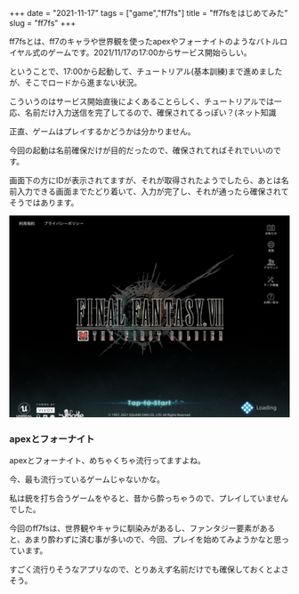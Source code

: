 +++
date = "2021-11-17"
tags = ["game","ff7fs"]
title = "ff7fsをはじめてみた"
slug = "ff7fs"
+++

ff7fsとは、ff7のキャラや世界観を使ったapexやフォーナイトのようなバトルロイヤル式のゲームです。2021/11/17の17:00からサービス開始らしい。

ということで、17:00から起動して、チュートリアル(基本訓練)まで進めましたが、そこでロードから進まない状況。

こういうのはサービス開始直後によくあることらしく、チュートリアルでは一応、名前だけ入力送信を完了してるので、確保されてるっぽい？(ネット知識

正直、ゲームはプレイするかどうかは分かりません。

今回の起動は名前確保だけが目的だったので、確保されてればそれでいいのです。

画面下の方にIDが表示されてますが、それが取得されたようでしたら、あとは名前入力できる画面までたどり着いて、入力が完了し、それが通ったら確保されてそうではあります。

![](https://raw.githubusercontent.com/syui/img/master/other/ff7fs_20211119_0000.jpg)

### apexとフォーナイト

apexとフォーナイト、めちゃくちゃ流行ってますよね。

今、最も流行っているゲームじゃないかな。

私は銃を打ち合うゲームをやると、昔から酔っちゃうので、プレイしていませんでした。

今回のff7fsは、世界観やキャラに馴染みがあるし、ファンタジー要素があると、あまり酔わずに済む事が多いので、今回、プレイを始めてみようかなと思っています。

すごく流行りそうなアプリなので、とりあえず名前だけでも確保しておくとよさそう。

